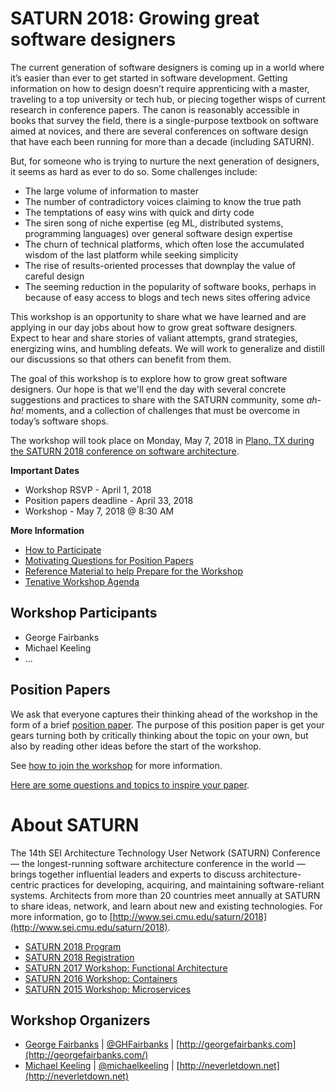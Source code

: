 # SATURN 2018: Growing great software designers

The current generation of software designers is coming up in a world where it’s
easier than ever to get started in software development.  Getting information on
how to design doesn’t require apprenticing with a master, traveling to a top
university or tech hub, or piecing together wisps of current research in conference
papers.  The canon is reasonably accessible in books that survey the field, there
is a single-purpose textbook on software aimed at novices, and there are several
conferences on software design that have each been running for more than a decade
(including SATURN).

But, for someone who is trying to nurture the next generation of designers, it seems
as hard as ever to do so.  Some challenges include:

* The large volume of information to master
* The number of contradictory voices claiming to know the true path
* The temptations of easy wins with quick and dirty code
* The siren song of niche expertise (eg ML, distributed systems, programming
  languages) over general software design expertise
* The churn of technical platforms, which often lose the accumulated wisdom of
  the last platform while seeking simplicity
* The rise of results-oriented processes that downplay the value of careful design
* The seeming reduction in the popularity of software books, perhaps in because of
  easy access to blogs and tech news sites offering advice

This workshop is an opportunity to share what we have learned and are applying in
our day jobs about how to grow great software designers.  Expect to hear and share
stories of valiant attempts, grand strategies, energizing wins, and humbling defeats.
We will work to generalize and distill our discussions so that others can benefit from
them.

The goal of this workshop is to explore how to grow great software designers.  Our hope
is that we'll end the day with several concrete suggestions and practices to share with
the SATURN community, some _ah-ha!_ moments, and a collection of challenges that must be
overcome in today’s software shops.

The workshop will took place on Monday, May 7, 2018 in [Plano, TX during the
SATURN 2018 conference on software architecture](http://www.sei.cmu.edu/saturn/2018/).

**Important Dates**

* Workshop RSVP - April 1, 2018
* Position papers deadline - April 33, 2018
* Workshop - May 7, 2018 @ 8:30 AM

**More Information**

* [How to Participate](how-to-participate.md)
* [Motivating Questions for Position Papers](questions.md)
* [Reference Material to help Prepare for the Workshop](references.md)
* [Tenative Workshop Agenda](agenda.md)


## Workshop Participants

* George Fairbanks
* Michael Keeling
* ...

## Position Papers

We ask that everyone captures their thinking ahead of the workshop in the form of
a brief [position paper](position-paper).  The purpose of this position paper is
get your gears turning both by critically thinking about the topic on your own,
but also by reading other ideas before the start of the workshop.

See [how to join the workshop](how-to-join.md) for more information.

[Here are some questions and topics to inspire your paper](questions.md).


# About SATURN

The 14th SEI Architecture Technology User Network (SATURN) Conference — the longest-running software architecture conference in the world — brings together influential leaders and experts to discuss architecture-centric practices for developing, acquiring, and maintaining software-reliant systems. Architects from more than 20 countries meet annually at SATURN to share ideas, network, and learn about new and existing technologies. For more information, go to [http://www.sei.cmu.edu/saturn/2018](http://www.sei.cmu.edu/saturn/2018).

- [SATURN 2018 Program](https://saturn2018.sched.com/)
- [SATURN 2018 Registration](https://resources.sei.cmu.edu/news-events/events/saturn/registration.cfm)
- [SATURN 2017 Workshop: Functional Architecture](https://github.com/michaelkeeling/saturn2017-architecture-functional-workshop)
- [SATURN 2016 Workshop: Containers](https://github.com/michaelkeeling/saturn2016-containers-workshop)
- [SATURN 2015 Workshop: Microservices](https://github.com/michaelkeeling/SATURN2015-Microservices-Workshop)


## Workshop Organizers

* [George Fairbanks](https://github.com/georgefairbanks) |
  [@GHFairbanks](https://twitter.com/GHFairbanks) |
  [http://georgefairbanks.com](http://georgefairbanks.com/)
* [Michael Keeling](https://github.com/michaelkeeling) |
  [@michaelkeeling](https://twitter.com/michaelkeeling) |
  [http://neverletdown.net](http://neverletdown.net)

